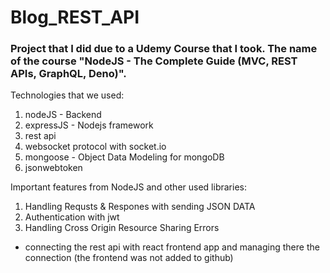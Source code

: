 # Blog_REST_API

### Project that I did due to a Udemy Course that I took. The name of the course "NodeJS - The Complete Guide (MVC, REST APIs, GraphQL, Deno)".

Technologies that we used:
1. nodeJS - Backend
2. expressJS - Nodejs framework
3. rest api 
4. websocket protocol with socket.io
5. mongoose - Object Data Modeling for mongoDB
6. jsonwebtoken


Important features from NodeJS and other used libraries:
1. Handling Requsts & Respones with sending JSON DATA 
2. Authentication with jwt
3. Handling Cross Origin Resource Sharing Errors


* connecting the rest api with react frontend app and managing there the connection (the frontend was not added to github)
